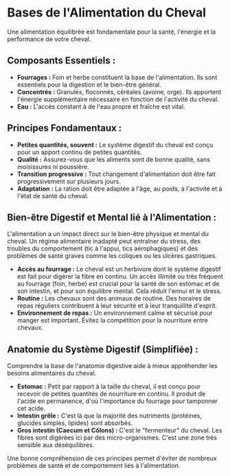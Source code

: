 # Bases de l'Alimentation du Cheval

Une alimentation équilibrée est fondamentale pour la santé, l'énergie et la performance de votre cheval.

## Composants Essentiels :
*   **Fourrages :** Foin et herbe constituent la base de l'alimentation. Ils sont essentiels pour la digestion et le bien-être général.
*   **Concentrés :** Granulés, floconnés, céréales (avoine, orge). Ils apportent l'énergie supplémentaire nécessaire en fonction de l'activité du cheval.
*   **Eau :** L'accès constant à de l'eau propre et fraîche est vital.

## Principes Fondamentaux :
*   **Petites quantités, souvent :** Le système digestif du cheval est conçu pour un apport continu de petites quantités.
*   **Qualité :** Assurez-vous que les aliments sont de bonne qualité, sans moisissures ni poussière.
*   **Transition progressive :** Tout changement d'alimentation doit être fait progressivement sur plusieurs jours.
*   **Adaptation :** La ration doit être adaptée à l'âge, au poids, à l'activité et à l'état de santé du cheval.

## Bien-être Digestif et Mental lié à l'Alimentation :

L'alimentation a un impact direct sur le bien-être physique et mental du cheval. Un régime alimentaire inadapté peut entraîner du stress, des troubles du comportement (tic à l'appui, tics aérophagiques) et des problèmes de santé graves comme les coliques ou les ulcères gastriques.

*   **Accès au fourrage :** Le cheval est un herbivore dont le système digestif est fait pour digérer la fibre en continu. Un accès illimité ou très fréquent au fourrage (foin, herbe) est crucial pour la santé de son estomac et de son intestin, et pour son équilibre mental. Cela réduit l'ennui et le stress.
*   **Routine :** Les chevaux sont des animaux de routine. Des horaires de repas réguliers contribuent à leur sécurité et à leur tranquillité d'esprit.
*   **Environnement de repas :** Un environnement calme et sécurisé pour manger est important. Évitez la compétition pour la nourriture entre chevaux.

## Anatomie du Système Digestif (Simplifiée) :

Comprendre la base de l'anatomie digestive aide à mieux appréhender les besoins alimentaires du cheval.

*   **Estomac :** Petit par rapport à la taille du cheval, il est conçu pour recevoir de petites quantités de nourriture en continu. Il produit de l'acide en permanence, d'où l'importance du fourrage pour tamponner cet acide.
*   **Intestin grêle :** C'est là que la majorité des nutriments (protéines, glucides simples, lipides) sont absorbés.
*   **Gros intestin (Caecum et Côlons) :** C'est le "fermenteur" du cheval. Les fibres sont digérées ici par des micro-organismes. C'est une zone très sensible aux déséquilibres.

Une bonne compréhension de ces principes permet d'éviter de nombreux problèmes de santé et de comportement liés à l'alimentation.